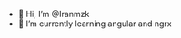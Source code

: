 - 👋 Hi, I’m @Iranmzk
- 🌱 I’m currently learning angular and ngrx

<div>
  <a href="https://github.com/Iranmzk%22%3E
  <img height="180em" src="https://github-readme-stats.vercel.app/api/top-langs/?username=Iranmzk&layout=compact&langs_count=7&theme=dracula%22/%3E
</div>
